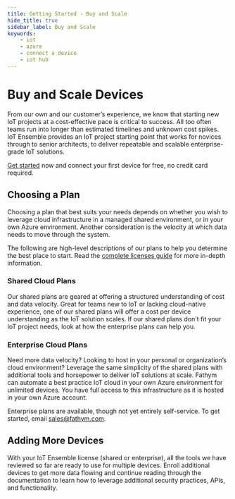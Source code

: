 ```yaml
---
title: Getting Started - Buy and Scale
hide_title: true
sidebar_label: Buy and Scale
keywords:
    - iot
    - azure
    - connect a device
    - iot hub
---
```


# Buy and Scale Devices

From our own and our customer’s experience, we know that starting new IoT projects at a cost-effective pace is critical to success. All too often teams run into longer than estimated timelines and unknown cost spikes. IoT Ensemble provides an IoT project starting point that works for novices through to senior architects, to deliver repeatable and scalable enterprise-grade IoT solutions. 

[Get started](https://www.iot-ensemble.com/billing/iot) now and connect your first device for free, no credit card required.

## Choosing a Plan

Choosing a plan that best suits your needs depends on whether you wish to leverage cloud infrastructure in a managed shared environment, or in your own Azure environment. Another consideration is the velocity at which data needs to move through the system.  

The following are high-level descriptions of our plans to help you determine the best place to start. Read the [complete licenses guide](../developers/licenses) for more in-depth information.

### Shared Cloud Plans

Our shared plans are geared at offering a structured understanding of cost and data velocity. Great for teams new to IoT or lacking cloud-native experience, one of our shared plans will offer a cost per device understanding as the IoT solution scales. If our shared plans don't fit your IoT project needs, look at how the enterprise plans can help you. 

### Enterprise Cloud Plans

Need more data velocity? Looking to host in your personal or organization’s cloud environment? Leverage the same simplicity of the shared plans with additional tools and horsepower to deliver IoT solutions at scale. Fathym can automate a best practice IoT cloud in your own Azure environment for unlimited devices. You have full access to this infrastructure as it is hosted in your own Azure account.

Enterprise plans are available, though not yet entirely self-service. To get started, email <a href="mailto:sales@fathym.com">sales@fathym.com</a>.

## Adding More Devices

With your IoT Ensemble license (shared or enterprise), all the tools we have reviewed so far are ready to use for multiple devices. Enroll additional devices to get more data flowing and continue reading through the documentation to learn how to leverage additional security practices, APIs, and functionality.
